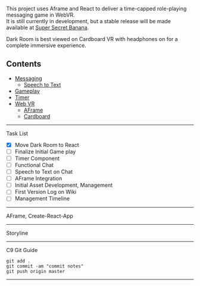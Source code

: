 This project uses Aframe and React to deliver a time-capped role-playing messaging game in WebVR. <br>
It is still currently in development, but a stable release will be made available at [Super Secret Banana](http://supersecretbanana.com/darkroom).

Dark Room is best viewed on Cardboard VR with headphones on for a complete immersive experience. <br>

## Contents

- [Messaging](#messaging-component)
  - [Speech to Text](#speech-to-text)
- [Gameplay](#darkroom-gameplay)
- [Timer](#timer-component)                
- [Web VR](#web-VR)
  - [AFrame](#Aframe)
  - [Cardboard](#Cardboard)

**********

Task List

- [x] Move Dark Room to React
- [ ] Finalize Initial Game play
- [ ] Timer Component
- [ ] Functional Chat
- [ ] Speech to Text on Chat
- [ ] AFrame Integration
- [ ] Initial Asset Development, Management
- [ ] First Version Log on Wiki
- [ ] Management Timeline

**********

AFrame, Create-React-App

**********

Storyline



****************
 C9 Git Guide 
 
```
git add .
git commit -am "commit notes"
git push origin master
```
 
****************


